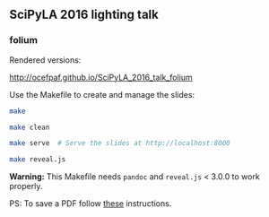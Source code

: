 ## SciPyLA 2016 lighting talk
### folium

Rendered versions:

http://ocefpaf.github.io/SciPyLA_2016_talk_folium

Use the Makefile to create and manage the slides:

```bash
make
```

```bash
make clean
```

```bash
make serve  # Serve the slides at http://localhost:8000
```

```bash
make reveal.js
```

**Warning:** This Makefile needs `pandoc` and `reveal.js` < 3.0.0 to work properly.


PS: To save a PDF follow [these](https://github.com/hakimel/reveal.js#pdf-export) instructions.
